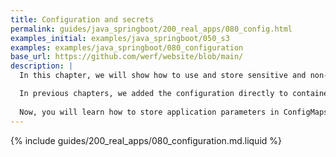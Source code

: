 ```yaml
---
title: Configuration and secrets
permalink: guides/java_springboot/200_real_apps/080_config.html
examples_initial: examples/java_springboot/050_s3
examples: examples/java_springboot/080_configuration
base_url: https://github.com/werf/website/blob/main/
description: |
  In this chapter, we will show how to use and store sensitive and non-sensitive application configurations properly. 

  In previous chapters, we added the configuration directly to containers during the build or used the container's environment variables to pass parameters during the deployment.
  
  Now, you will learn how to store application parameters in ConfigMaps and Secrets for security and flexibility. We will show how you can use Helm chart values and werf secrets and discuss parameterization and configuration reuse approaches. In addition, you will learn how to store sensitive data along with the code in the application's Git repository.
---
```


{% include guides/200_real_apps/080_configuration.md.liquid %}
